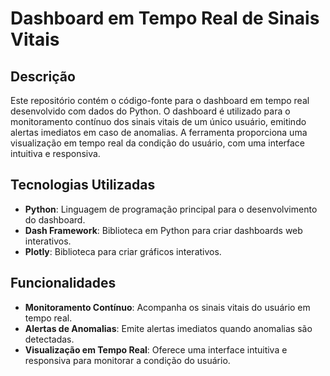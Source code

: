 # Dashboard em Tempo Real de Sinais Vitais

## Descrição

Este repositório contém o código-fonte para o dashboard em tempo real desenvolvido com dados do Python. O dashboard é utilizado para o monitoramento contínuo dos sinais vitais de um único usuário, emitindo alertas imediatos em caso de anomalias. A ferramenta proporciona uma visualização em tempo real da condição do usuário, com uma interface intuitiva e responsiva.

## Tecnologias Utilizadas

- **Python**: Linguagem de programação principal para o desenvolvimento do dashboard.
- **Dash Framework**: Biblioteca em Python para criar dashboards web interativos.
- **Plotly**: Biblioteca para criar gráficos interativos.

## Funcionalidades

- **Monitoramento Contínuo**: Acompanha os sinais vitais do usuário em tempo real.
- **Alertas de Anomalias**: Emite alertas imediatos quando anomalias são detectadas.
- **Visualização em Tempo Real**: Oferece uma interface intuitiva e responsiva para monitorar a condição do usuário.
